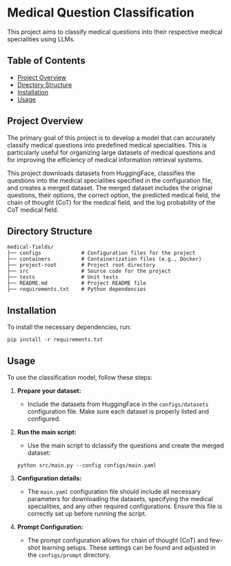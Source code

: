 # Medical Question Classification

This project aims to classify medical questions into their respective medical specialities using LLMs.

## Table of Contents

- [Project Overview](#project-overview)
- [Directory Structure](#directory-structure)
- [Installation](#installation)
- [Usage](#usage)


## Project Overview

The primary goal of this project is to develop a model that can accurately classify medical questions into predefined medical specialities. This is particularly useful for organizing large datasets of medical questions and for improving the efficiency of medical information retrieval systems.

This project downloads datasets from HuggingFace, classifies the questions into the medical specialities specified in the configuration file, and creates a merged dataset. The merged dataset includes the original questions, their options, the correct option, the predicted medical field, the chain of thought (CoT) for the medical field, and the log probability of the CoT medical field.

## Directory Structure

```
medical-fields/
├── configs             # Configuration files for the project
├── containers          # Containerization files (e.g., Docker)
├── project-root        # Project root directory
├── src                 # Source code for the project
├── tests               # Unit tests
├── README.md           # Project README file
├── requirements.txt    # Python dependencies
```

## Installation

To install the necessary dependencies, run:

```
pip install -r requirements.txt
```

## Usage

To use the classification model, follow these steps:

1. **Prepare your dataset:**
    - Include the datasets from HuggingFace in the `configs/datasets` configuration file. Make sure each dataset is properly listed and configured.

2. **Run the main script:**
    - Use the main script to dclassify the questions and create the merged dataset:

    ```
    python src/main.py --config configs/main.yaml
    ```

3. **Configuration details:**
    - The `main.yaml` configuration file should include all necessary parameters for downloading the datasets, specifying the medical specialities, and any other required configurations. Ensure this file is correctly set up before running the script.

4. **Prompt Configuration:**
    - The prompt configuration allows for chain of thought (CoT) and few-shot learning setups. These settings can be found and adjusted in the `configs/prompt` directory.
